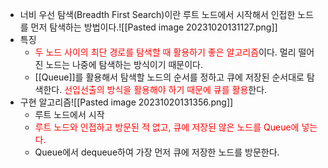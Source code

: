 - 너비 우선 탐색(Breadth First Search)이란 루트 노드에서 시작해서 인접한 노드를 먼저 탐색하는 방법이다.![[Pasted image 20231020131127.png]]
- 특징
	- <font color="red">두 노드 사이의 최단 경로를 탐색할 때 활용하기 좋은 알고리즘</font>이다. 멀리 떨어진 노드는 나중에 탐색하는 방식이기 때문이다.
	- [[Queue]]를 활용해서 탐색할 노드의 순서를 정하고 큐에 저장된 순서대로 탐색한다. <font color="red">선입선출의 방식을 활용해야 하기 때문에 큐를 활용</font>한다.
- 구현 알고리즘![[Pasted image 20231020131356.png]]
	- 루트 노드에서 시작
	- <font color="red">루트 노드와 인접하고 방문된 적 없고, 큐에 저장된 않은 노드를 Queue에 넣는다.</font>
	- Queue에서 dequeue하여 가장 먼저 큐에 저장한 노드를 방문한다.